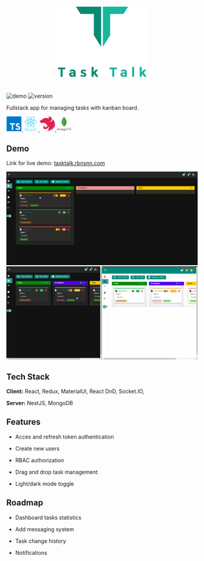<p align="center">
    <img src="./client/public/logo.png">
</p>

#

![demo](https://img.shields.io/badge/demo-online-brightgreen) ![version](https://img.shields.io/badge/version-0.2.0-blue)

Fullstack app for managing tasks with kanban board.

<a href="https://www.typescriptlang.org/" target="_blank" rel="noreferrer"> <img src="https://raw.githubusercontent.com/devicons/devicon/master/icons/typescript/typescript-original.svg" alt="typescript" width="40" height="40"/> </a><a href="https://reactjs.org/" target="_blank" rel="noreferrer"> <img src="https://raw.githubusercontent.com/devicons/devicon/master/icons/react/react-original-wordmark.svg" alt="react" width="40" height="40"/> </a><a href="https://nestjs.com/" target="_blank" rel="noreferrer"> <img src="https://raw.githubusercontent.com/devicons/devicon/master/icons/nestjs/nestjs-plain.svg" alt="nestjs" width="40" height="40"/> </a><a href="https://www.mongodb.com/" target="_blank" rel="noreferrer"> <img src="https://raw.githubusercontent.com/devicons/devicon/master/icons/mongodb/mongodb-original-wordmark.svg" alt="mongodb" width="40" height="40"/></a>

## Demo

Link for live demo: [tasktalk.rbnsnn.com](https://tasktalk.rbnsnn.com)

![demo gif](./images/demo.gif)
![demo gif](./images/demo2.gif)

## Tech Stack

**Client:** React, Redux, MaterialUI, React DnD, Socket.IO,

**Server:** NestJS, MongoDB

## Features

-   Acces and refresh token authentication

-   Create new users

-   RBAC authorization

-   Drag and drop task management

-   Light/dark mode toggle

## Roadmap

-   Dashboard tasks statistics

-   Add messaging system

-   Task change history

-   Notifications
